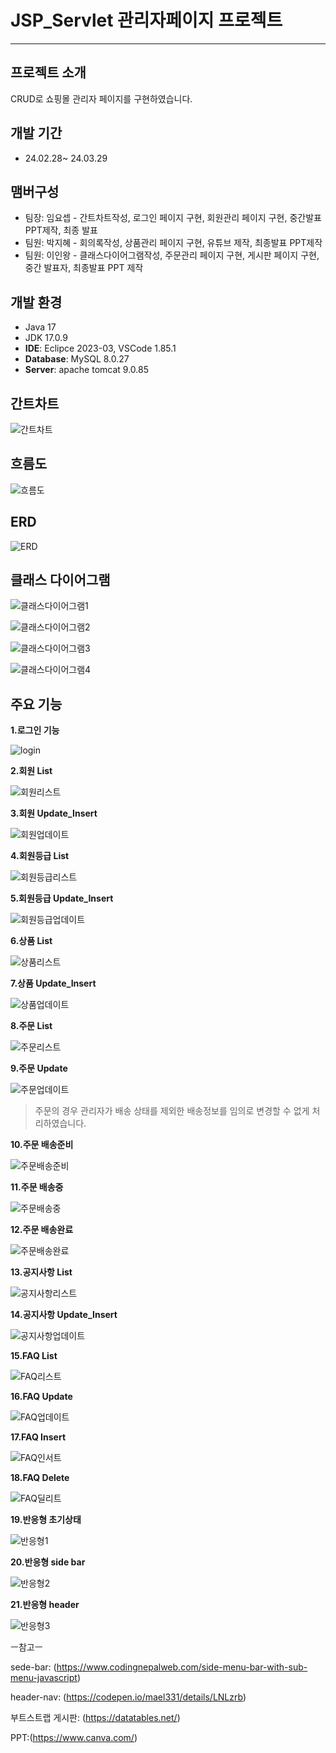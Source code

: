 # JSP_Servlet 관리자페이지 프로젝트

---
## 프로젝트 소개
CRUD로 쇼핑몰 관리자 페이지를 구현하였습니다.


## 개발 기간
- 24.02.28~ 24.03.29
## 맴버구성
- 팀장: 임요셉 - 간트차트작성, 로그인 페이지 구현, 회원관리 페이지 구현, 중간발표 PPT제작, 최종 발표
- 팀원: 박지혜 - 회의록작성, 상품관리 페이지 구현, 유튜브 제작, 최종발표 PPT제작
- 팀원: 이인왕 - 클래스다이어그램작성, 주문관리 페이지 구현, 게시판 페이지 구현, 중간 발표자, 최종발표 PPT 제작

## 개발 환경
- Java 17
- JDK 17.0.9
- __IDE__: Eclipce 2023-03, VSCode 1.85.1
- __Database__: MySQL 8.0.27
- __Server__: apache tomcat 9.0.85

## 간트차트
![간트차트](https://github.com/LeeInWang/Easy_to_manage/assets/156063957/cb18ab01-f47c-4d52-8fdf-5afd4bead5c6)


## 흐름도
![흐름도](https://github.com/LeeInWang/Easy_to_manage/assets/156063957/4f73c5d0-ae12-4968-bcb9-09ce14442791)


## ERD
![ERD](https://github.com/LeeInWang/Easy_to_manage/assets/156063957/d0e59b9b-d63c-4820-9650-a3ccee8ee02c)


## 클래스 다이어그램
![클래스다이어그램1](https://github.com/LeeInWang/Easy_to_manage/assets/156063957/2b0f988f-eb72-4108-9b7f-063c8926d272)


![클래스다이어그램2](https://github.com/LeeInWang/Easy_to_manage/assets/156063957/a9cd22b6-0e16-4468-b3f1-c74c4c584531)


![클래스다이어그램3](https://github.com/LeeInWang/Easy_to_manage/assets/156063957/b5dd36b4-3663-4ce1-8c4b-fb2bf44b9e5d)


![클래스다이어그램4](https://github.com/LeeInWang/Easy_to_manage/assets/156063957/c7cef0c8-8dcd-4470-8cb5-9e55116e0f9b)



## 주요 기능


**1.로그인 기능**


![login](https://github.com/LeeInWang/Easy_to_manage/assets/156063957/d53f9856-3a8c-4649-a0a6-d204941ffe26)

**2.회원 List**


![회원리스트](https://github.com/LeeInWang/Easy_to_manage/assets/156063957/bb42b703-a701-486f-9825-a59e5f8ce7d9)

**3.회원 Update_Insert**


![회원업데이트](https://github.com/LeeInWang/Easy_to_manage/assets/156063957/8d5e040a-16be-44fb-95e5-105831a16b35)

**4.회원등급 List**


![회원등급리스트](https://github.com/LeeInWang/Easy_to_manage/assets/156063957/c13a31b3-422a-4b51-b0a9-6209f95d5625)

**5.회원등급 Update_Insert**


![회원등급업데이트](https://github.com/LeeInWang/Easy_to_manage/assets/156063957/eb9cebb5-9ced-45d9-a844-f705fc6b2479)

**6.상품 List**


![상품리스트](https://github.com/LeeInWang/Easy_to_manage/assets/156063957/40382bb0-9127-49fe-8da7-334ef312d001)

**7.상품 Update_Insert**


![상품업데이트](https://github.com/LeeInWang/Easy_to_manage/assets/156063957/0d46965e-974b-4a28-ab90-75a84e49f75f)

**8.주문 List**


![주문리스트](https://github.com/LeeInWang/Easy_to_manage/assets/156063957/b6f1e69b-2975-495a-bf1a-4b8a98db1a38)

**9.주문 Update**


![주문업데이트](https://github.com/LeeInWang/Easy_to_manage/assets/156063957/9e5d69f5-18de-4b1a-a475-64502660ca38)


>주문의 경우 관리자가 배송 상태를 제외한 배송정보를 임의로 변경할 수 없게 처리하였습니다.

**10.주문 배송준비**


![주문배송준비](https://github.com/LeeInWang/Easy_to_manage/assets/156063957/7c806fe8-cc45-4c7b-9484-f1d7566eb43f)

**11.주문 배송중**


![주문배송중](https://github.com/LeeInWang/Easy_to_manage/assets/156063957/01265386-d658-4324-93a8-6777c0d8c3ad)

**12.주문 배송완료**


![주문배송완료](https://github.com/LeeInWang/Easy_to_manage/assets/156063957/4dc8c350-5501-43e4-b6c4-0310120d7749)

**13.공지사항 List**


![공지사항리스트](https://github.com/LeeInWang/Easy_to_manage/assets/156063957/deb7fffc-5d19-4253-bde7-1a7619f09c3c)

**14.공지사항 Update_Insert**


![공지사항업데이트](https://github.com/LeeInWang/Easy_to_manage/assets/156063957/ba2081ad-dd5c-406e-94d5-b4b7d62bd263)

**15.FAQ List**


![FAQ리스트](https://github.com/LeeInWang/Easy_to_manage/assets/156063957/6f2463ad-968c-40f1-9de9-b8358b2f94bc)

**16.FAQ Update**


![FAQ업데이트](https://github.com/LeeInWang/Easy_to_manage/assets/156063957/b2ccec99-2983-49ed-86fb-27aadf21bd16)

**17.FAQ Insert**


![FAQ인서트](https://github.com/LeeInWang/Easy_to_manage/assets/156063957/a0f216ec-0288-477d-995c-84817847883f)

**18.FAQ Delete**


![FAQ딜리트](https://github.com/LeeInWang/Easy_to_manage/assets/156063957/bce84699-ff40-489b-b98f-71ba55be634f)

**19.반응형 초기상태**


![반응형1](https://github.com/LeeInWang/Easy_to_manage/assets/156063957/5f2b9504-4fcc-49a5-832e-140885c9ba29)

**20.반응형 side bar**


![반응형2](https://github.com/LeeInWang/Easy_to_manage/assets/156063957/8b6fb321-20ff-4d74-a7a7-5569da6454d4)

**21.반응형 header**


![반응형3](https://github.com/LeeInWang/Easy_to_manage/assets/156063957/6f91e81c-6832-4121-b05a-db0b4c0abb49)


ㅡ참고ㅡ


sede-bar: (https://www.codingnepalweb.com/side-menu-bar-with-sub-menu-javascript)

header-nav: (https://codepen.io/mael331/details/LNLzrb)


부트스트랩 게시판: (https://datatables.net/)


PPT:(https://www.canva.com/)
